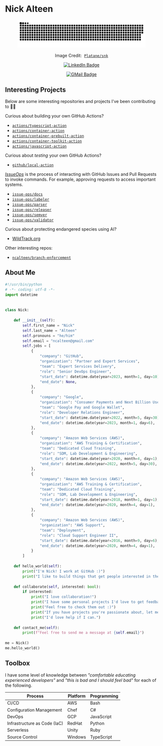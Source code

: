 # Nick Alteen

<p align="center">
  <figure>
    <source
      media="(prefers-color-scheme: dark)"
      srcset="dist/github-snake-dark.svg" />
    <source
      media="(prefers-color-scheme: light)"
      srcset="dist/github-snake.svg" />
    <img
      alt="github-snake"
      src="dist/github-snake.svg" />
    <figcaption>
      <p align="center">
        Image Credit:&nbsp;
        <a href="https://github.com/Platane/snk">
          <code>Platane/snk</code>
        </a>
      </p>
    </figcaption>
  </figure>
</p>

<p align="center">
  <a href="https://www.linkedin.com/in/ncalteen">
    <img
      src="https://img.shields.io/badge/linkedin-ncalteen-blue"
      alt="LinkedIn Badge" />
  </a>
</p>

<p align="center">
  <a href="mailto:ncalteen@gmail.com">
    <img
      src="https://img.shields.io/badge/gmail-ncalteen%40gmail.com-red"
      alt="GMail Badge" />
  </a>
</p>

## Interesting Projects

Below are some interesting repositories and projects I've been contributing to
:man_technologist:

Curious about building your own GitHub Actions?

- [`actions/typescript-action`](https://github.com/actions/typescript-action)
- [`actions/container-action`](https://github.com/actions/container-action)
- [`actions/container-prebuilt-action`](https://github.com/actions/container-prebuilt-action)
- [`actions/container-toolkit-action`](https://github.com/actions/container-toolkit-action)
- [`actions/javascript-action`](https://github.com/actions/javascript-action)

Curious about _testing_ your own GitHub Actions?

- [`github/local-action`](https://github.com/github/local-action)

[_IssueOps_](https://issue-ops.github.io/docs/) is the process of interacting
with GitHub Issues and Pull Requests to invoke commands. For example, approving
requests to access important systems.

- [`issue-ops/docs`](https://github.com/issue-ops/docs)
- [`issue-ops/labeler`](https://github.com/issue-ops/labeler)
- [`issue-ops/parser`](https://github.com/issue-ops/parser)
- [`issue-ops/releaser`](https://github.com/issue-ops/releaser)
- [`issue-ops/semver`](https://github.com/issue-ops/semver)
- [`issue-ops/validator`](https://github.com/issue-ops/validator)

Curious about protecting endangered species using AI?

- [WildTrack.org](https://ai.wildtrack.org/)

Other interesting repos:

- [`ncalteen/branch-enforcement`](https://github.com/ncalteen/branch-enforcement)

## About Me

```python
#!/usr/bin/python
# -*- coding: utf-8 -*-
import datetime


class Nick:

    def __init__(self):
        self.first_name = "Nick"
        self.last_name = "Alteen"
        self.pronouns = "he/him"
        self.email = "ncalteen@gmail.com"
        self.jobs = [
            {
                "company": "GitHub",
                "organization": "Partner and Expert Services",
                "team": "Expert Services Delivery",
                "role": "Senior DevOps Engineer",
                "start_date": datetime.date(year=2023, month=1, day=10),
                "end_date": None,
            },
            {
                "company": "Google",
                "organization": "Consumer Payments and Next Billion Users",
                "team": "Google Pay and Google Wallet",
                "role": "Developer Relations Engineer",
                "start_date": datetime.date(year=2022, month=5, day=30),
                "end_date": datetime.date(year=2023, month=1, day=6),
            },
            {
                "company": "Amazon Web Services (AWS)",
                "organization": "AWS Training & Certification",
                "team": "Dedicated Cloud Training",
                "role": "SDM, Lab Development & Engineering",
                "start_date": datetime.date(year=2020, month=4, day=1),
                "end_date": datetime.date(year=2022, month=5, day=30),
            },
            {
                "company": "Amazon Web Services (AWS)",
                "organization": "AWS Training & Certification",
                "team": "Dedicated Cloud Training",
                "role": "SDM, Lab Development & Engineering",
                "start_date": datetime.date(year=2018, month=1, day=1),
                "end_date": datetime.date(year=2020, month=4, day=1),
            },
            {
                "company": "Amazon Web Services (AWS)",
                "organization": "AWS Support",
                "team": "Deployment",
                "role": "Cloud Support Engineer II",
                "start_date": datetime.date(year=2016, month=9, day=6),
                "end_date": datetime.date(year=2020, month=4, day=1),
            }
        ]

    def hello_world(self):
        print("I'm Nick! I work at GitHub :)")
        print("I like to build things that get people interested in the cloud.")

    def collaborate(self, interested: bool):
        if interested:
            print("I love collaboration!")
            print("I have some personal projects I'd love to get feedback on.")
            print("Feel free to check them out :)")
            print("If you have projects you're passionate about, let me know!")
            print("I'd love help if I can.")

    def contact_me(self):
        print(f"Feel free to send me a message at {self.email}")

me = Nick()
me.hello_world()
```

## Toolbox

I have some level of knowledge between _"comfortable educating experienced
developers"_ and _"this is bad and I should feel bad"_ for each of the
following.

| Process                      | Platform | Programming |
| ---------------------------- | -------- | ----------- |
| CI/CD                        | AWS      | Bash        |
| Configuration Management     | Chef     | C#          |
| DevOps                       | GCP      | JavaScript  |
| Infrastructure as Code (IaC) | RedHat   | Python      |
| Serverless                   | Unity    | Ruby        |
| Source Control               | Windows  | TypeScript  |
